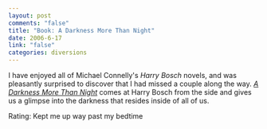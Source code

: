```yaml
--- 
layout: post
comments: "false"
title: "Book: A Darkness More Than Night"
date: 2006-6-17
link: "false"
categories: diversions
---
```

I have enjoyed all of Michael Connelly's <i>Harry Bosch</i> novels, and was pleasantly surprised to discover that I had missed a couple along the way. <i><a href="http://www.ereader.com/product/detail/1870?book=A_Darkness_More_Than_Night" title="A Darkness More Than Night">A Darkness More Than Night</a></i> comes at Harry Bosch from the side and gives us a glimpse into the darkness that resides inside of all of us.

Rating: Kept me up way past my bedtime
